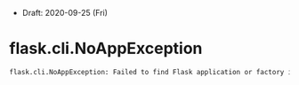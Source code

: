 * Draft: 2020-09-25 (Fri)

# flask.cli.NoAppException

```bash
flask.cli.NoAppException: Failed to find Flask application or factory in module "authentication". Use "FLASK_APP=authentication:name to specify one.
```

